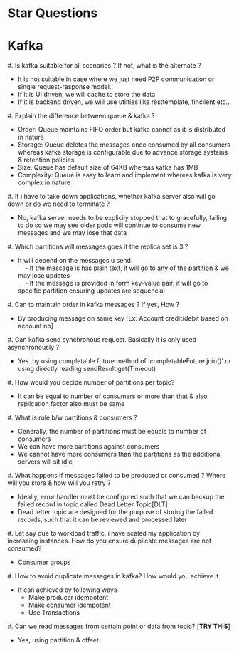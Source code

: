 # Star Questions

# Kafka

#. Is kafka suitable for all scenarios ? If not, what is the alternate ?
 - It is not suitable in case where we just need P2P communication or single request-response model.
 - If it is UI driven, we will cache to store the data
 - If it is backend driven, we will use utilties like resttemplate, finclient etc..

#. Explain the difference between queue & kafka ? <br>
 - Order: Queue maintains FIFO order but kafka cannot as it is distributed in nature
 - Storage: Queue deletes the messages once consumed by all consumers whereas kafka storage is configurable due to advance storage systems & retention policies
 - Size: Queue has default size of 64KB whereas kafka has 1MB
 - Complexity: Queue is easy to learn and implement whereas kafka is very complex in nature
    
#. If i have to take down applications, whether kafka server also will go down or do we need to terminate ? <br>
 - No, kafka server needs to be explicily stopped that to gracefully, failing to do so we may see older pods will continue to consume new messages and we may lose that data 

#. Which partitions will messages goes if the replica set is 3 ? <br>
 - It will depend on the messages u send. <br>
    &nbsp;&nbsp;&nbsp; - If the message is has plain text, it will go to any of the partition & we may lose updates <br>
    &nbsp;&nbsp;&nbsp; - If the message is provided in form key-value pair, it will go to specific partition ensuring updates are sequencial

#. Can to maintain order in kafka messages ? If yes, How ? <br>
 - By producing message on same key [Ex: Account credit/debit based on account no] 

#. Can kafka send synchronous request. Basically it is only used asynchronously ? <br>
 - Yes. by using completable future method of 'completableFuture.join()' or  using directly reading sendResult.get(Timeout)

#. How would you decide number of partitions per topic? <br>
 - It can be equal to number of consumers or more than that & also replication factor also must be same

#. What is rule b/w partitions & consumers ?
 - Generally, the number of partitions must be equals to number of consumers
 - We can have more partitions against consumers
 - We cannot have more consumers than the partitions as the additional servers will sit idle

#. What happens if messages failed to be produced or consumed ? Where will you store & how will you retry ?
 - Ideally, error handler must be configured such that we can backup the failed record in topic called Dead Letter Topic[DLT]
 - Dead letter topic are designed for the purpose of storing the failed records, such that it can be reviewed and processed later

#. Let say due to workload traffic, i have scaled my application by increasing instances. How do you ensure duplicate messages are not consumed?
 - Consumer groups  

#. How to avoid duplicate messages in kafka? How would you achieve it
 - It can achieved by following ways
   - Make producer idempotent
   - Make consumer idempotent
   - Use Transactions

#. Can we read messages from certain point or data from topic? [**TRY THIS**] <br>
 - Yes, using partition & offset
